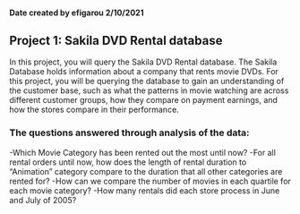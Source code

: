 #### Date created by efigarou 2/10/2021


## Project 1: Sakila DVD Rental database
In this project, you will query the Sakila DVD Rental database. The Sakila Database holds information about a company that rents movie DVDs. For this project, you will be querying the database to gain an understanding of the customer base, such as what the patterns in movie watching are across different customer groups, how they compare on payment earnings, and how the stores compare in their performance.

### The questions answered through analysis of the data:
-Which Movie Category has been rented out the most until now?
-For all rental orders until now, how does the length of rental duration to “Animation” category compare to the duration that all other categories are rented for?
-How can we compare the number of movies in each quartile for each movie category?
-How many rentals did each store process in June and July of 2005?
